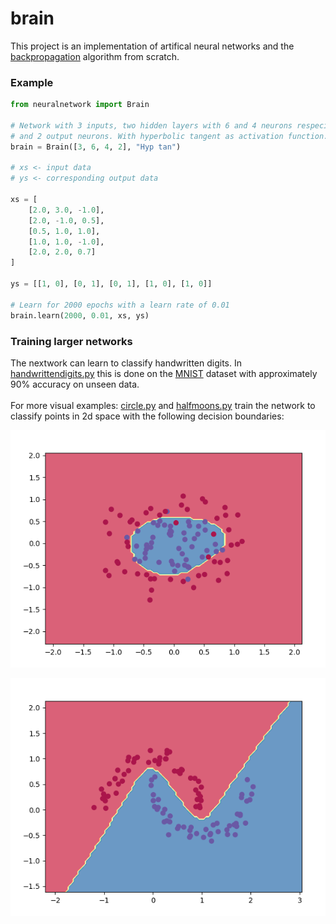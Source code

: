 # brain

This project is an implementation of artifical neural networks and the [backpropagation](https://en.wikipedia.org/wiki/Backpropagation) algorithm from scratch.

### Example

```python
from neuralnetwork import Brain

# Network with 3 inputs, two hidden layers with 6 and 4 neurons respecively 
# and 2 output neurons. With hyperbolic tangent as activation function.
brain = Brain([3, 6, 4, 2], "Hyp tan")

# xs <- input data
# ys <- corresponding output data

xs = [
    [2.0, 3.0, -1.0],
    [2.0, -1.0, 0.5],
    [0.5, 1.0, 1.0],
    [1.0, 1.0, -1.0],
    [2.0, 2.0, 0.7]
]

ys = [[1, 0], [0, 1], [0, 1], [1, 0], [1, 0]]

# Learn for 2000 epochs with a learn rate of 0.01
brain.learn(2000, 0.01, xs, ys)
```

### Training larger networks
The nextwork can learn to classify handwritten digits. In [handwrittendigits.py](https://github.com/moscars/brain/blob/main/examples/handwrittendigits.py) this is done on the [MNIST](http://yann.lecun.com/exdb/mnist/) dataset with approximately 90% accuracy on unseen data.<br/> <br/>
For more visual examples: [circle.py](https://github.com/moscars/brain/blob/main/examples/circle.py) and [halfmoons.py](https://github.com/moscars/brain/blob/main/examples/halfmoons.py) train the network to classify points in 2d space with the following decision boundaries:

![](assets/circle.png)

![](assets/moons.png)

